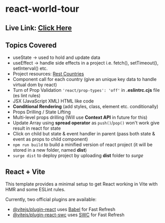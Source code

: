 # react-world-tour

## Live Link: [Click Here](http://terrible-oil.surge.sh/)

## Topics Covered
- useState → used to hold and update data
- useEffect → handle side effects in a project i.e. fetch(), setTimeout(), setInterval() etc.
- Project resources: [Rest Countries](https://restcountries.com/)
- Component call for each country (give an unique key data to handle virtual dom by react)
- Turn of Prop Validation `'react/prop-types': 'off'` in **.eslintrc.cjs** file (es lint rules)
- JSX (JavaScript XML) HTML like code
- **Conditional Rendering** (add styles, class, element etc. conditionally)
- Props Drilling / State Lifting
- Multi-level props drilling (Will use **Context API** in future for this)
- Update Array using **spread operator** as `push()`/`pop()` won't work give result in react for state
- Click on child but state & event handler in parent (pass both state & event as props to child component)
- `npm run build` to build a minified version of react project (it will be stored in a new folder, named **dist**)
- `surge dist` to deploy project by uploading **dist** folder to *surge*

## React + Vite

This template provides a minimal setup to get React working in Vite with HMR and some ESLint rules.

Currently, two official plugins are available:

- [@vitejs/plugin-react](https://github.com/vitejs/vite-plugin-react/blob/main/packages/plugin-react/README.md) uses [Babel](https://babeljs.io/) for Fast Refresh
- [@vitejs/plugin-react-swc](https://github.com/vitejs/vite-plugin-react-swc) uses [SWC](https://swc.rs/) for Fast Refresh
